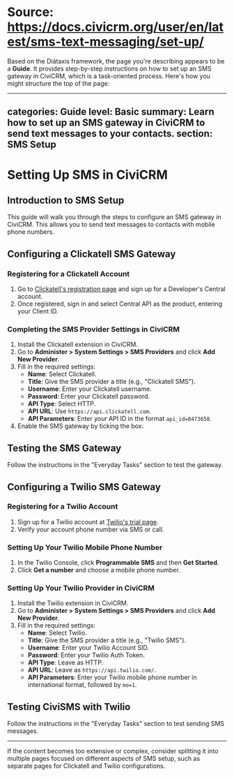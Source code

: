 # Source: https://docs.civicrm.org/user/en/latest/sms-text-messaging/set-up/

Based on the Diátaxis framework, the page you're describing appears to be a **Guide**. It provides step-by-step instructions on how to set up an SMS gateway in CiviCRM, which is a task-oriented process. Here's how you might structure the top of the page:

---
categories: Guide
level: Basic
summary: Learn how to set up an SMS gateway in CiviCRM to send text messages to your contacts.
section: SMS Setup
---

# Setting Up SMS in CiviCRM

## Introduction to SMS Setup
This guide will walk you through the steps to configure an SMS gateway in CiviCRM. This allows you to send text messages to contacts with mobile phone numbers.

## Configuring a Clickatell SMS Gateway
### Registering for a Clickatell Account
1. Go to [Clickatell's registration page](http://www.clickatell.com/register/) and sign up for a Developer's Central account.
2. Once registered, sign in and select Central API as the product, entering your Client ID.

### Completing the SMS Provider Settings in CiviCRM
1. Install the Clickatell extension in CiviCRM.
2. Go to **Administer > System Settings > SMS Providers** and click **Add New Provider**.
3. Fill in the required settings:
   - **Name**: Select Clickatell.
   - **Title**: Give the SMS provider a title (e.g., "Clickatell SMS").
   - **Username**: Enter your Clickatell username.
   - **Password**: Enter your Clickatell password.
   - **API Type**: Select HTTP.
   - **API URL**: Use `https://api.clickatell.com`.
   - **API Parameters**: Enter your API ID in the format `api_id=8473658`.
4. Enable the SMS gateway by ticking the box.

## Testing the SMS Gateway
Follow the instructions in the "Everyday Tasks" section to test the gateway.

## Configuring a Twilio SMS Gateway
### Registering for a Twilio Account
1. Sign up for a Twilio account at [Twilio's trial page](https://www.twilio.com/try-twilio).
2. Verify your account phone number via SMS or call.

### Setting Up Your Twilio Mobile Phone Number
1. In the Twilio Console, click **Programmable SMS** and then **Get Started**.
2. Click **Get a number** and choose a mobile phone number.

### Setting Up Your Twilio Provider in CiviCRM
1. Install the Twilio extension in CiviCRM.
2. Go to **Administer > System Settings > SMS Providers** and click **Add New Provider**.
3. Fill in the required settings:
   - **Name**: Select Twilio.
   - **Title**: Give the SMS provider a title (e.g., "Twilio SMS").
   - **Username**: Enter your Twilio Account SID.
   - **Password**: Enter your Twilio Auth Token.
   - **API Type**: Leave as HTTP.
   - **API URL**: Leave as `https://api.twilio.com/`.
   - **API Parameters**: Enter your Twilio mobile phone number in international format, followed by `mo=1`.

## Testing CiviSMS with Twilio
Follow the instructions in the "Everyday Tasks" section to test sending SMS messages.

---

If the content becomes too extensive or complex, consider splitting it into multiple pages focused on different aspects of SMS setup, such as separate pages for Clickatell and Twilio configurations.